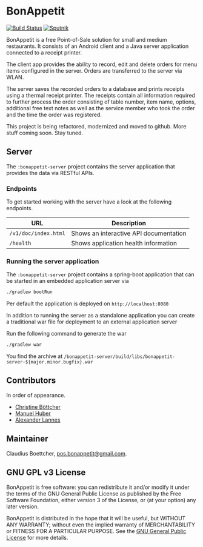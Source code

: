 # BonAppetit

[![Build Status](https://travis-ci.org/clboettcher/bonappetit.svg?branch=develop)](https://travis-ci.org/clboettcher/bonappetit) [![Sputnik](https://sputnik.ci/conf/badge)](https://sputnik.ci/app#/builds/clboettcher/bonappetit)

BonAppetit is a free Point-of-Sale solution for small and medium restaurants. It consists of an Android client and a Java
server application connected to a receipt printer.

The client app provides the ability to record, edit and delete
orders for menu items configured in the server. Orders are transferred to the server via WLAN.

The server saves the recorded orders to a database and prints receipts using a thermal receipt printer. The receipts
contain all information required to further process the order consisting of table number, item name, options,
additional free text notes as well as the service member who took the order and the time the order was registered.

This project is being refactored, modernized and moved to github. More stuff coming soon. Stay tuned.

## Server

The `:bonappetit-server` project contains the server application that provides the data via RESTful APIs.

### Endpoints

To get started working with the server have a look at the following endpoints.

| URL                                       | Description                            |
|-------------------------------------------|----------------------------------------|
| `/v1/doc/index.html`                      | Shows an interactive API documentation |
| `/health`                                 | Shows application health information   |

### Running the server application

The `:bonappetit-server` project contains a spring-boot application that can be started in an embedded application server via 

```bash
./gradlew bootRun
```

Per default the application is deployed on `http://localhost:8080`

In addition to running the server as a standalone application you can create a traditional war file for deployment to an external application server

Run the following command to generate the war

```bash
./gradlew war
```

You find the archive at `/bonappetit-server/build/libs/bonappetit-server-${major.minor.bugfix}.war`

## Contributors

In order of appearance.

* [Christine Böttcher](https://github.com/ChristineBoettcher)
* [Manuel Huber](https://github.com/nelo112)
* [Alexander Lannes](https://github.com/alexander-lannes)

## Maintainer

Claudius Boettcher, <pos.bonappetit@gmail.com>.

## GNU GPL v3 License

BonAppetit is free software: you can redistribute it and/or modify
it under the terms of the GNU General Public License as published by
the Free Software Foundation, either version 3 of the License, or
(at your option) any later version.

BonAppetit is distributed in the hope that it will be useful,
but WITHOUT ANY WARRANTY; without even the implied warranty of
MERCHANTABILITY or FITNESS FOR A PARTICULAR PURPOSE.  See the
[GNU General Public License](LICENSE) for more details.